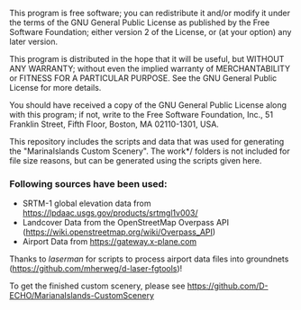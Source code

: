 This program is free software; you can redistribute it and/or
modify it under the terms of the GNU General Public License
as published by the Free Software Foundation; either version 2
of the License, or (at your option) any later version.

This program is distributed in the hope that it will be useful,
but WITHOUT ANY WARRANTY; without even the implied warranty of
MERCHANTABILITY or FITNESS FOR A PARTICULAR PURPOSE.  See the
GNU General Public License for more details.

You should have received a copy of the GNU General Public License
along with this program; if not, write to the Free Software
Foundation, Inc., 51 Franklin Street, Fifth Floor, Boston, MA  02110-1301, USA.

This repository includes the scripts and data that was used for generating the "MarinaIslands Custom Scenery". The work*/ folders is not included for file size reasons, but can be generated using the scripts given here.

### Following sources have been used:

* SRTM-1 global elevation data from https://lpdaac.usgs.gov/products/srtmgl1v003/
* Landcover Data from the OpenStreetMap Overpass API (https://wiki.openstreetmap.org/wiki/Overpass_API)
* Airport Data from https://gateway.x-plane.com

Thanks to _laserman_ for scripts to process airport data files into groundnets (https://github.com/mherweg/d-laser-fgtools)!  

To get the finished custom scenery, please see https://github.com/D-ECHO/MarianaIslands-CustomScenery


